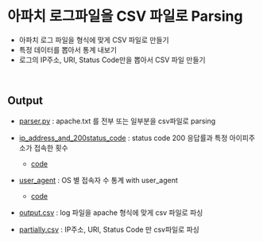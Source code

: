 # 아파치 로그파일을 CSV 파일로 Parsing

- 아파치 로그 파일을 형식에 맞게 CSV 파일로 만들기
- 특정 데이터를 뽑아서 통계 내보기
- 로그의 IP주소, URI, Status Code만을 뽑아서 CSV 파일 만들기

<br>

## Output

- [parser.py](https://github.com/kdh92417/TIL/blob/master/algorithm/try_implementing_with_python/parsing_log/parser.py) : apache.txt 를 전부 또는 일부분을 csv파일로 parsing
- [ip_address_and_200status_code](https://github.com/kdh92417/TIL/blob/master/algorithm/try_implementing_with_python/parsing_log/ip_address_and_200status_code.png) : status code 200 응답률과 특정 아이피주소가 접속한 횟수
  - [code](https://github.com/kdh92417/TIL/blob/master/algorithm/try_implementing_with_python/parsing_log/solve.py)
- [user_agent](https://github.com/kdh92417/TIL/blob/master/algorithm/try_implementing_with_python/parsing_log/user_agent_statistics.png) : OS 별 접속자 수 통계 with user_agent

  - [code](hhttps://github.com/kdh92417/TIL/blob/master/algorithm/try_implementing_with_python/parsing_log/user_agent.py)

- [output.csv](https://github.com/kdh92417/TIL/blob/master/algorithm/try_implementing_with_python/parsing_log/output.csv) : log 파일을 apache 형식에 맞게 csv 파일로 파싱
- [partially.csv](https://github.com/kdh92417/TIL/blob/master/algorithm/try_implementing_with_python/parsing_log/partially.csv) : IP주소, URI, Status Code 만 csv파일로 파싱
